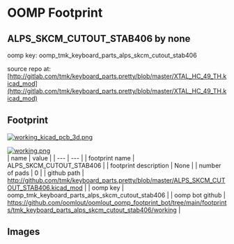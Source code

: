 # OOMP Footprint  
## ALPS_SKCM_CUTOUT_STAB406  by none  
  
oomp key: oomp_tmk_keyboard_parts_alps_skcm_cutout_stab406  
  
source repo at: [http://gitlab.com/tmk/keyboard_parts.pretty/blob/master/XTAL_HC_49_TH.kicad_mod](http://gitlab.com/tmk/keyboard_parts.pretty/blob/master/XTAL_HC_49_TH.kicad_mod)  
## Footprint  
  
[![working_kicad_pcb_3d.png](working_kicad_pcb_3d_600.png)](working_kicad_pcb_3d.png)  
  
[![working.png](working_600.png)](working.png)  
| name | value | 
| --- | --- | 
| footprint name | ALPS_SKCM_CUTOUT_STAB406 | 
| footprint description | None | 
| number of pads | 0 | 
| github path | http://github.com/tmk/keyboard_parts.pretty/blob/master/ALPS_SKCM_CUTOUT_STAB406.kicad_mod | 
| oomp key | oomp_tmk_keyboard_parts_alps_skcm_cutout_stab406 | 
| oomp bot github | https://github.com/oomlout/oomlout_oomp_footprint_bot/tree/main/footprints/tmk_keyboard_parts_alps_skcm_cutout_stab406/working | 
## Images  
